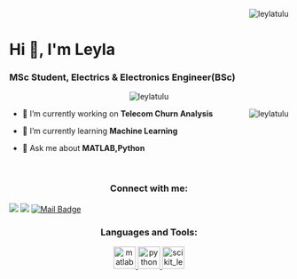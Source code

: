<p>&nbsp;<img align="right" src="https://github-readme-stats.vercel.app/api?username=leylatulu&show_icons=true&locale=en" alt="leylatulu" /></p>

<h1 align="left">Hi 👋, I'm Leyla</h1>
<h3 align="left">MSc Student, Electrics & Electronics Engineer(BSc)</h3>




<p align="center"> <img src="https://komarev.com/ghpvc/?username=leylatulu&label=Profile%20views&color=8000bf&style=flat" alt="leylatulu" /> </p>

<p><img align="right" src="https://github-readme-stats.vercel.app/api/top-langs?username=leylatulu&show_icons=true&locale=en&layout=compact" alt="leylatulu" /></p>


- 🔭 I’m currently working on **Telecom Churn Analysis**

- 🌱 I’m currently learning **Machine Learning**

- 💬 Ask me about **MATLAB,Python**

<br>





<h3 align="center">Connect with me:</h3>

[![](https://img.shields.io/badge/linkedin-%230077B5.svg?&style=for-the-badge&logo=linkedin&logoColor=white)](https://www.linkedin.com/in/leylatülü/)
[![](https://img.shields.io/badge/medium-%2312100E.svg?&style=for-the-badge&logo=medium&logoColor=white)](https://medium.com/@98leylatulu)
[![Mail Badge](https://img.shields.io/badge/98leylatulu@gmail.com-c14438?style=for-the-badge&logo=Gmail&logoColor=white&link=mailto:98leylatulu@gmail.com)](mailto:98leylatulu@gmail.com)

<h3 align="center">Languages and Tools:</h3>
<p align="center"> <a href="https://www.mathworks.com/" target="_blank"> <img src="https://upload.wikimedia.org/wikipedia/commons/thumb/2/21/Matlab_Logo.png/534px-Matlab_Logo.png" alt="matlab" width="40" height="40"/> </a> <a href="https://www.python.org" target="_blank"> <img src="https://upload.wikimedia.org/wikipedia/commons/thumb/c/c3/Python-logo-notext.svg/768px-Python-logo-notext.svg.png" alt="python" width="40" height="40"/> </a> <a href="https://scikit-learn.org/" target="_blank"> <img src="https://upload.wikimedia.org/wikipedia/commons/0/05/Scikit_learn_logo_small.svg" alt="scikit_learn" width="40" height="40"/> </a> </p>



